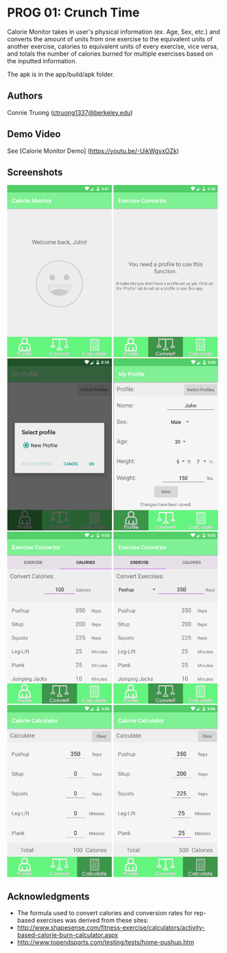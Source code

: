 # PROG 01: Crunch Time

Calorie Monitor takes in user's physical information (ex. Age, Sex, etc.) and converts the amount of units from one exercise to the equivalent units of another exercise, calories to equivalent units of every exercise, vice versa, and totals the number of calories burned for multiple exercises based on the inputted information.

The apk is in the app/build/apk folder.

## Authors

Connie Truong ([ctruong1337@berkeley.edu](mailto:ctruong1337@berkeley.edu))

## Demo Video

See [Calorie Monitor Demo] (https://youtu.be/-UikWgvxOZk)

## Screenshots

<img src="screenshots/main.png" height="400" alt="Screenshot"/>
<img src="screenshots/need_profile.png" height="400" alt="Screenshot"/>
<img src="screenshots/select_profile.png" height="400" alt="Screenshot"/>
<img src="screenshots/profile_page.png" height="400" alt="Screenshot"/>
<img src="screenshots/convert_calories.png" height="400" alt="Screenshot"/>
<img src="screenshots/convert_exercise.png" height="400" alt="Screenshot"/>
<img src="screenshots/calculate_calories.png" height="400" alt="Screenshot"/>
<img src="screenshots/calculate_total.png" height="400" alt="Screenshot"/>

## Acknowledgments

* The formula used to convert calories and conversion rates for rep-based exercises was derived from these sites:
* http://www.shapesense.com/fitness-exercise/calculators/activity-based-calorie-burn-calculator.aspx
* http://www.topendsports.com/testing/tests/home-pushup.htm
